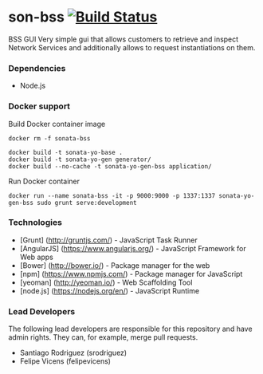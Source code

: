 # son-bss  [![Build Status](http://jenkins.sonata-nfv.eu/buildStatus/icon?job=son-bss)](http://jenkins.sonata-nfv.eu/job/son-bss) 

BSS GUI 
Very simple gui that allows customers to retrieve and inspect Network Services and additionally allows to request instantiations on them.
### Dependencies
 * Node.js
### Docker support
Build Docker container image 
```
docker rm -f sonata-bss

docker build -t sonata-yo-base .
docker build -t sonata-yo-gen generator/
docker build --no-cache -t sonata-yo-gen-bss application/ 
```

Run Docker container
```
docker run --name sonata-bss -it -p 9000:9000 -p 1337:1337 sonata-yo-gen-bss sudo grunt serve:development
```

### Technologies

* [Grunt] (http://gruntjs.com/) - JavaScript Task Runner
* [AngularJS] (https://www.angularjs.org/) - JavaScript Framework for Web apps
* [Bower] (http://bower.io/) - Package manager for the web
* [npm] (https://www.npmjs.com/) -  Package manager for JavaScript
* [yeoman] (http://yeoman.io/) - Web Scaffolding Tool
* [node.js] (https://nodejs.org/en/) - JavaScript Runtime 

### Lead Developers
The following lead developers are responsible for this repository and have admin rights. They can, for example, merge pull requests.
 * Santiago Rodriguez (srodriguez)
 * Felipe Vicens (felipevicens)
